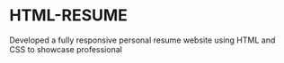 # HTML-RESUME
Developed a fully responsive personal resume website using HTML and CSS to showcase professional
